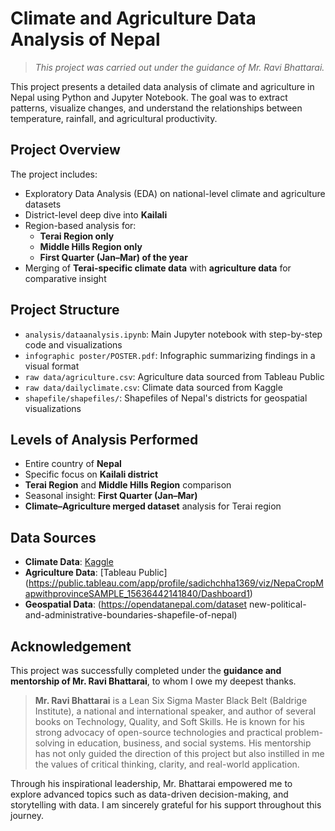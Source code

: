 # Climate and Agriculture Data Analysis of Nepal

> *This project was carried out under the guidance of Mr. Ravi Bhattarai.*

This project presents a detailed data analysis of climate and agriculture in Nepal using Python and Jupyter Notebook. The goal was to extract patterns, visualize changes, and understand the relationships between temperature, rainfall, and agricultural productivity.

## Project Overview

The project includes:
- Exploratory Data Analysis (EDA) on national-level climate and agriculture datasets
- District-level deep dive into **Kailali**
- Region-based analysis for:
  - **Terai Region only**
  - **Middle Hills Region only**
  - **First Quarter (Jan–Mar) of the year**
- Merging of **Terai-specific climate data** with **agriculture data** for comparative insight

## Project Structure

- `analysis/dataanalysis.ipynb`: Main Jupyter notebook with step-by-step code and visualizations
- `infographic poster/POSTER.pdf`: Infographic summarizing findings in a visual format
- `raw data/agriculture.csv`: Agriculture data sourced from Tableau Public
- `raw data/dailyclimate.csv`: Climate data sourced from Kaggle
- `shapefile/shapefiles/`: Shapefiles of Nepal's districts for geospatial visualizations 

## Levels of Analysis Performed

- Entire country of **Nepal**
- Specific focus on **Kailali district**
- **Terai Region** and **Middle Hills Region** comparison
- Seasonal insight: **First Quarter (Jan–Mar)**
- **Climate–Agriculture merged dataset** analysis for Terai region

## Data Sources

- **Climate Data**: [Kaggle](https://www.kaggle.com/code/saimondahal/nepal-climate-data-eda-insights/input)
- **Agriculture Data**: [Tableau Public] (https://public.tableau.com/app/profile/sadichchha1369/viz/NepaCropMapwithprovinceSAMPLE_15636442141840/Dashboard1)
- **Geospatial Data**: (https://opendatanepal.com/dataset new-political-and-administrative-boundaries-shapefile-of-nepal)

## Acknowledgement

This project was successfully completed under the **guidance and mentorship of Mr. Ravi Bhattarai**, to whom I owe my deepest thanks.

> **Mr. Ravi Bhattarai** is a Lean Six Sigma Master Black Belt (Baldrige Institute), a national and international speaker, and author of several books on Technology, Quality, and Soft Skills. He is known for his strong advocacy of open-source technologies and practical problem-solving in education, business, and social systems. His mentorship has not only guided the direction of this project but also instilled in me the values of critical thinking, clarity, and real-world application.

Through his inspirational leadership, Mr. Bhattarai empowered me to explore advanced topics such as data-driven decision-making, and storytelling with data. I am sincerely grateful for his support throughout this journey.


